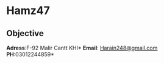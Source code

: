 # Hamz47
## Objective
**Adress**:F-92 Malir Cantt KHI*
**Email**: Harain248@gmail.com **PH**:03012244859*
